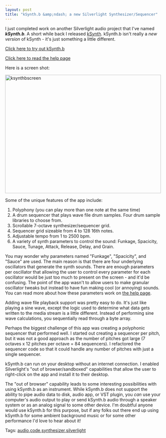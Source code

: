 ```yaml
---
layout: post
title: "kSynth.b &amp;ndash; a new Silverlight Synthesizer/Sequencer"
---
```


<p>I just completed work on another Silverlight audio project that I've named <strong><em>kSynth.b</em></strong>.  A short while back I released <a href="http://kindohm.com/archive/2009/07/29/released-ksynth-ndash-a-silverlight-audio-synthesizer.aspx">kSynth</a>.  kSynth.b isn't really a <em>new version</em> of kSynth - it's just something a little different.</p>
  
<p><a href="http://www.kindohm.com/ksynth.b">Click here to try out kSynth.b</a></p>
  
<p><a href="http://www.kindohm.com/ksynth.b/help.htm">Click here to read the help page</a></p>
  
<p>Here is a screen shot: </p>
  
<p><a href="http://www.kindohm.com/LocalImages/posts/kSy.banewSilverlightSynthesizerSequencer_79F4/ksynthbscreen.png"><img style="border-right-width: 0px; display: inline; border-top-width: 0px; border-bottom-width: 0px; border-left-width: 0px" title="ksynthbscreen" border="0" alt="ksynthbscreen" src="http://www.kindohm.com/LocalImages/posts/kSy.banewSilverlightSynthesizerSequencer_79F4/ksynthbscreen_thumb.png" width="504" height="383" /></a> </p>
  
<p>Some of the unique features of the app include:</p>
  
<ol>   
<li>Polyphony (you can play more than one note at the same time) </li>    
<li>A drum sequencer that plays wave file drum samples.  Four drum sample libraries to choose from. </li>    
<li>Scrollable 7-octave synthesizer/sequencer grid. </li>    
<li>Sequencer grid sizeable from 4 to 128 16th notes. </li>    
<li>Adjustable tempo from 1 to 2500 bpm. </li>    
<li>A variety of synth parameters to control the sound: Funkage, Spacicity, Sauce, Tunage, Attack, Release, Delay, and Grain. </li> 
</ol>  
<p>You may wonder why parameters named "Funkage", "Spacicity", and "Sauce" are used.  The main reason is that there are four underlying oscillators that generate the synth sounds.  There are enough parameters per oscillator that allowing the user to control every parameter for each oscillator would be just too much to present on the screen - and it'd be confusing.  The point of the app wasn't to allow users to make granular oscillator tweaks but instead to have fun making cool (or annoying) sounds.  You can read more about how these parameters work on <a href="http://www.kindohm.com/ksynth.b/help.htm">the help page</a>.</p>
  
<p>Adding wave file playback support was pretty easy to do.  It's just like playing a sine wave, except the logic used to determine what data gets written to the media stream is a little different.  Instead of performing sine wave calculations, you sequentially read through a byte array.</p>
  
<p>Perhaps the biggest challenge of this app was creating a polyphonic sequencer that performed well.  I started out creating a sequencer per pitch, but it was not a good approach as the number of pitches got large (7 octaves x 12 pitches per octave = 84 sequencers).  I refactored the sequencer code so that it could handle any number of pitches with just a single sequencer.  </p>
  
<p>kSynth.b can run on your desktop without an internet connection.  I enabled Silverlight's "out of browser/sandboxed" capabilities that allow the user to right-click on the app and install it to their desktop.  </p>
  
<p>The "out of browser" capability leads to some interesting possibilities with using kSynth.b as an instrument.  While kSynth.b does not support the ability to pipe audio data to disk, audio app, or VST plugin, you <em>can</em> use your computer's audio output to play or send kSynth.b audio through a speaker system or as an analog signal to some other device.  I'm doubtful anyone would use kSynth.b for this purpose, but if any folks out there end up using kSynth.b for some ambient background music or for some other performance I'd love to hear about it!</p>
  
<div id="scid:0767317B-992E-4b12-91E0-4F059A8CECA8:3ac4c505-1f94-43e6-b4eb-fa76e5597c1a" class="tags">Tags: <a href="http://technorati.com/tags/audio" rel="tag">audio</a>,<a href="http://technorati.com/tags/code" rel="tag">code</a>,<a href="http://technorati.com/tags/synthesizer" rel="tag">synthesizer</a>,<a href="http://technorati.com/tags/silverlight" rel="tag">silverlight</a></div> 
